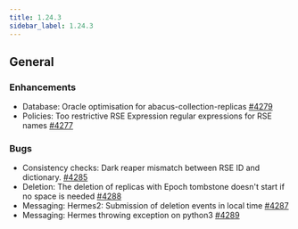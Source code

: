 ```yaml
---
title: 1.24.3
sidebar_label: 1.24.3
---
```


## General

### Enhancements

- Database: Oracle optimisation for abacus-collection-replicas [#4279](https://github.com/rucio/rucio/issues/4279)
- Policies: Too restrictive RSE Expression regular expressions for RSE names [#4277](https://github.com/rucio/rucio/issues/4277)

### Bugs

- Consistency checks: Dark reaper mismatch between RSE ID and dictionary. [#4285](https://github.com/rucio/rucio/issues/4285)
- Deletion: The deletion of replicas with Epoch tombstone doesn't start if no space is needed [#4288](https://github.com/rucio/rucio/issues/4288)
- Messaging: Hermes2: Submission of deletion events in local time [#4287](https://github.com/rucio/rucio/issues/4287)
- Messaging: Hermes throwing exception on python3 [#4289](https://github.com/rucio/rucio/issues/4289)
